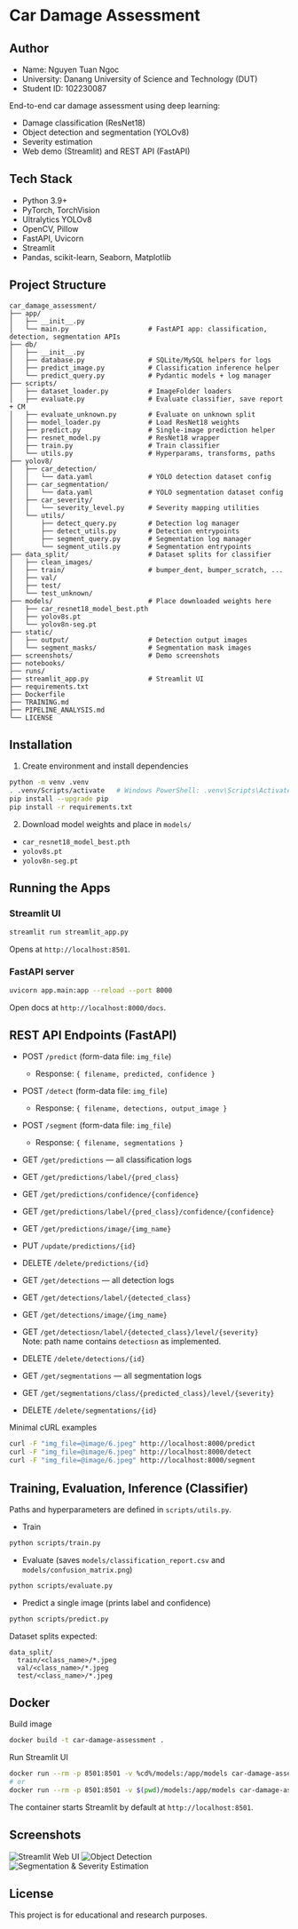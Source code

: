 # Car Damage Assessment

## Author

- Name: Nguyen Tuan Ngoc
- University: Danang University of Science and Technology (DUT)
- Student ID: 102230087

End-to-end car damage assessment using deep learning:
- Damage classification (ResNet18)
- Object detection and segmentation (YOLOv8)
- Severity estimation
- Web demo (Streamlit) and REST API (FastAPI)

## Tech Stack

- Python 3.9+
- PyTorch, TorchVision
- Ultralytics YOLOv8
- OpenCV, Pillow
- FastAPI, Uvicorn
- Streamlit
- Pandas, scikit-learn, Seaborn, Matplotlib

## Project Structure
```
car_damage_assessment/
├── app/
│   ├── __init__.py
│   └── main.py                    # FastAPI app: classification, detection, segmentation APIs
├── db/
│   ├── __init__.py
│   ├── database.py                # SQLite/MySQL helpers for logs
│   ├── predict_image.py           # Classification inference helper
│   └── predict_query.py           # Pydantic models + log manager
├── scripts/
│   ├── dataset_loader.py          # ImageFolder loaders
│   ├── evaluate.py                # Evaluate classifier, save report + CM
│   ├── evaluate_unknown.py        # Evaluate on unknown split
│   ├── model_loader.py            # Load ResNet18 weights
│   ├── predict.py                 # Single-image prediction helper
│   ├── resnet_model.py            # ResNet18 wrapper
│   ├── train.py                   # Train classifier
│   └── utils.py                   # Hyperparams, transforms, paths
├── yolov8/
│   ├── car_detection/
│   │   └── data.yaml              # YOLO detection dataset config
│   ├── car_segmentation/
│   │   └── data.yaml              # YOLO segmentation dataset config
│   ├── car_severity/
│   │   └── severity_level.py      # Severity mapping utilities
│   └── utils/
│       ├── detect_query.py        # Detection log manager
│       ├── detect_utils.py        # Detection entrypoints
│       ├── segment_query.py       # Segmentation log manager
│       └── segment_utils.py       # Segmentation entrypoints
├── data_split/                    # Dataset splits for classifier
│   ├── clean_images/
│   ├── train/                     # bumper_dent, bumper_scratch, ...
│   ├── val/
│   ├── test/
│   └── test_unknown/
├── models/                        # Place downloaded weights here
│   ├── car_resnet18_model_best.pth
│   ├── yolov8s.pt
│   └── yolov8n-seg.pt
├── static/
│   ├── output/                    # Detection output images
│   └── segment_masks/             # Segmentation mask images
├── screenshots/                   # Demo screenshots
├── notebooks/
├── runs/
├── streamlit_app.py               # Streamlit UI
├── requirements.txt
├── Dockerfile
├── TRAINING.md
├── PIPELINE_ANALYSIS.md
└── LICENSE
```

## Installation

1) Create environment and install dependencies
```bash
python -m venv .venv
. .venv/Scripts/activate   # Windows PowerShell: .venv\Scripts\Activate.ps1
pip install --upgrade pip
pip install -r requirements.txt
```

2) Download model weights and place in `models/`
- `car_resnet18_model_best.pth`
- `yolov8s.pt`
- `yolov8n-seg.pt`

## Running the Apps

### Streamlit UI
```bash
streamlit run streamlit_app.py
```
Opens at `http://localhost:8501`.

### FastAPI server
```bash
uvicorn app.main:app --reload --port 8000
```
Open docs at `http://localhost:8000/docs`.

## REST API Endpoints (FastAPI)

- POST `/predict` (form-data file: `img_file`)
  - Response: `{ filename, predicted, confidence }`

- POST `/detect` (form-data file: `img_file`)
  - Response: `{ filename, detections, output_image }`

- POST `/segment` (form-data file: `img_file`)
  - Response: `{ filename, segmentations }`

- GET `/get/predictions` — all classification logs
- GET `/get/predictions/label/{pred_class}`
- GET `/get/predictions/confidence/{confidence}`
- GET `/get/predictions/label/{pred_class}/confidence/{confidence}`
- GET `/get/predictions/image/{img_name}`
- PUT `/update/predictions/{id}`
- DELETE `/delete/predictions/{id}`

- GET `/get/detections` — all detection logs
- GET `/get/detections/label/{detected_class}`
- GET `/get/detections/image/{img_name}`
- GET `/get/detectiosn/label/{detected_class}/level/{severity}`  
  Note: path name contains `detectiosn` as implemented.
- DELETE `/delete/detections/{id}`

- GET `/get/segmentations` — all segmentation logs
- GET `/get/segmentations/class/{predicted_class}/level/{severity}`
- DELETE `/delete/segmentations/{id}`

Minimal cURL examples
```bash
curl -F "img_file=@image/6.jpeg" http://localhost:8000/predict
curl -F "img_file=@image/6.jpeg" http://localhost:8000/detect
curl -F "img_file=@image/6.jpeg" http://localhost:8000/segment
```

## Training, Evaluation, Inference (Classifier)

Paths and hyperparameters are defined in `scripts/utils.py`.

- Train
```bash
python scripts/train.py
```

- Evaluate (saves `models/classification_report.csv` and `models/confusion_matrix.png`)
```bash
python scripts/evaluate.py
```

- Predict a single image (prints label and confidence)
```bash
python scripts/predict.py
```

Dataset splits expected:
```
data_split/
  train/<class_name>/*.jpeg
  val/<class_name>/*.jpeg
  test/<class_name>/*.jpeg
```

## Docker

Build image
```bash
docker build -t car-damage-assessment .
```

Run Streamlit UI
```bash
docker run --rm -p 8501:8501 -v %cd%/models:/app/models car-damage-assessment   # Windows cmd
# or
docker run --rm -p 8501:8501 -v $(pwd)/models:/app/models car-damage-assessment  # bash/WSL
```

The container starts Streamlit by default at `http://localhost:8501`.

## Screenshots

![Streamlit Web UI](screenshots/streamlit_ui.png)
![Object Detection](screenshots/object_detect.png)
![Segmentation & Severity Estimation](screenshots/segment_estimat.png)

## License

This project is for educational and research purposes.
